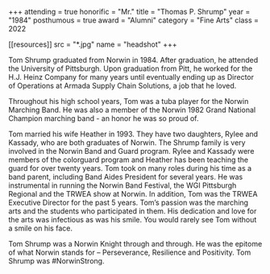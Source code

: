 +++
attending  = true
honorific  = "Mr."
title      = "Thomas P. Shrump"
year       = "1984"
posthumous = true
award      = "Alumni"
category   = "Fine Arts"
class      = 2022

[[resources]]
  src  = "*.jpg"
  name = "headshot"
+++

Tom Shrump graduated from Norwin in 1984. After graduation, he attended the University of Pittsburgh. Upon graduation from Pitt, he worked for the H.J. Heinz Company for many years until eventually ending up as Director of Operations at Armada Supply Chain Solutions, a job that he loved.

Throughout his high school years, Tom was a tuba player for the Norwin Marching Band. He was also a member of the Norwin 1982 Grand National Champion marching band - an honor he was so proud of.

Tom married his wife Heather in 1993. They have two daughters, Rylee and Kassady, who are both graduates of Norwin. The Shrump family is very involved in the Norwin Band and Guard program. Rylee and Kassady were members of the colorguard program and Heather has been teaching the guard for over twenty years. Tom took on many roles during his time as a band parent, including Band Aides President for several years. He was instrumental in running the Norwin Band Festival, the WGI Pittsburgh Regional and the TRWEA show at Norwin. In addition, Tom was the TRWEA Executive Director for the past 5 years. Tom’s passion was the marching arts and the students who participated in them. His dedication and love for the arts was infectious as was his smile. You would rarely see Tom without a smile on his face.

Tom Shrump was a Norwin Knight through and through. He was the epitome of what Norwin stands for – Perseverance, Resilience and Positivity. Tom Shrump was #NorwinStrong.
